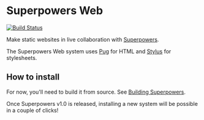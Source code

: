 # Superpowers Web

[![Build Status](https://travis-ci.org/superpowers/superpowers-web.svg?branch=master)](https://travis-ci.org/superpowers/superpowers-web)

Make static websites in live collaboration with [Superpowers](http://superpowers-html5.com/).

The Superpowers Web system uses [Pug](https://pugjs.org/) for HTML and [Stylus](http://stylus-lang.com/) for stylesheets.

## How to install

For now, you'll need to build it from source. See [Building Superpowers](http://docs.sparklinlabs.com/en/development/building-superpowers).

Once Superpowers v1.0 is released, installing a new system will be possible in a couple of clicks!
